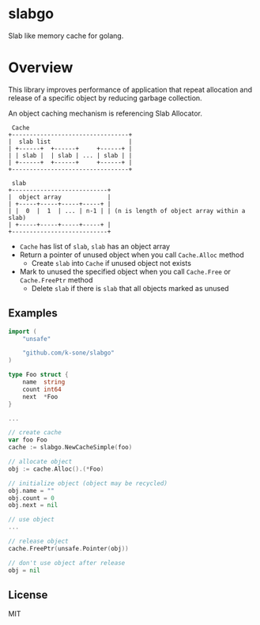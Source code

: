 slabgo
======

Slab like memory cache for golang.

Overview
========

This library improves performance of application that repeat allocation and release
of a specific object by reducing garbage collection.

An object caching mechanism is referencing Slab Allocator.

```
 Cache
+---------------------------------+
|  slab list                      |
| +------+  +------+     +------+ |
| | slab |  | slab | ... | slab | |
| +------+  +------+     +------+ |
+---------------------------------+

 slab
+---------------------------+
|  object array             |
| +-----+-----+-----+-----+ |
| |  0  |  1  | ... | n-1 | | (n is length of object array within a slab)
| +-----+-----+-----+-----+ |
+---------------------------+
```

- `Cache` has list of `slab`, `slab` has an object array
- Return a pointer of unused object when you call `Cache.Alloc` method
    * Create `slab` into `Cache` if unused object not exists
- Mark to unused the specified object when you call `Cache.Free` or `Cache.FreePtr` method
    * Delete `slab` if there is `slab` that all objects marked as unused

Examples
--------

```go
import (
    "unsafe"

    "github.com/k-sone/slabgo"
)

type Foo struct {
    name  string
    count int64
    next  *Foo
}

...

// create cache
var foo Foo
cache := slabgo.NewCacheSimple(foo)

// allocate object
obj := cache.Alloc().(*Foo)

// initialize object (object may be recycled)
obj.name = ""
obj.count = 0
obj.next = nil

// use object
...

// release object
cache.FreePtr(unsafe.Pointer(obj))

// don't use object after release
obj = nil
```

License
-------

MIT
